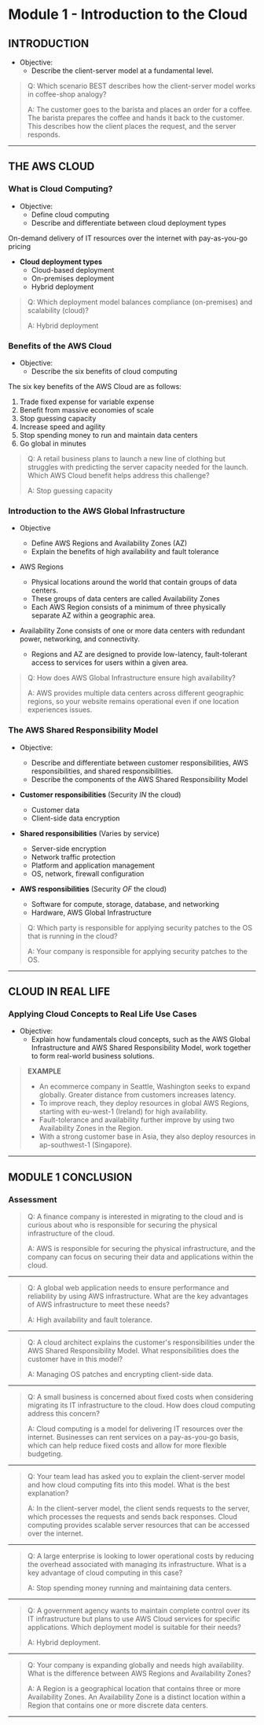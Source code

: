 # Module 1 - Introduction to the Cloud

## INTRODUCTION

- Objective:
  - Describe the client-server model at a fundamental level.

> Q: Which scenario BEST describes how the client-server model works in coffee-shop analogy?
> 
> A: The customer goes to the barista and places an order for a coffee. The barista prepares the coffee and hands it back to the customer. This describes how the client places the request, and the server responds.
---
## THE AWS CLOUD

### What is Cloud Computing?

- Objective:
  - Define cloud computing
  - Describe and differentiate between cloud deployment types

On-demand delivery of IT resources over the internet with pay-as-you-go pricing

- **Cloud deployment types**
    - Cloud-based deployment
    - On-premises deployment
    - Hybrid deployment

> Q: Which deployment model balances compliance (on-premises) and scalability (cloud)?
> 
> A: Hybrid deployment

### Benefits of the AWS Cloud

- Objective:
  - Describe the six benefits of cloud computing

The six key benefits of the AWS Cloud are as follows:

1. Trade fixed expense for variable expense
2. Benefit from massive economies of scale
3. Stop guessing capacity
4. Increase speed and agility
5. Stop spending money to run and maintain data centers
6. Go global in minutes



> Q: A retail business plans to launch a new line of clothing but struggles with predicting the server capacity needed for the launch. Which AWS Cloud benefit helps address this challenge?
>
> A: Stop guessing capacity

### Introduction to the AWS Global Infrastructure

- Objective
  - Define AWS Regions and Availability Zones (AZ)
  - Explain the benefits of high availability and fault tolerance

- AWS Regions
  - Physical locations around the world that contain groups of data centers.
  - These groups of data centers are called Availability Zones
  - Each AWS Region consists of a minimum of three physically separate AZ within a geographic area.
- Availability Zone consists of one or more data centers with redundant power, networking, and connectivity.
  - Regions and AZ are designed to provide low-latency, fault-tolerant access to services for users within a given area.

> Q: How does AWS Global Infrastructure ensure high availability?
>
> A: AWS provides multiple data centers across different geographic regions, so your website remains operational even if one location experiences issues.

### The AWS Shared Responsibility Model

- Objective:
  - Describe and differentiate between customer responsibilities, AWS responsibilities, and shared responsibilities.
  - Describe the components of the AWS Shared Responsibility Model


- **Customer responsibilities** (Security _IN_ the cloud)
  - Customer data
  - Client-side data encryption
- **Shared responsibilities** (Varies by service)
  - Server-side encryption
  - Network traffic protection
  - Platform and application management
  - OS, network, firewall configuration
- **AWS responsibilities** (Security _OF_ the cloud)
  - Software for compute, storage, database, and networking
  - Hardware, AWS Global Infrastructure

> Q: Which party is responsible for applying security patches to the OS that is running in the cloud?
>
> A: Your company is responsible for applying security patches to the OS.

---
## CLOUD IN REAL LIFE

### Applying Cloud Concepts to Real Life Use Cases

- Objective:
  - Explain how fundamentals cloud concepts, such as the AWS Global Infrastructure and AWS Shared Responsibility Model, work together to form real-world business solutions.

>**EXAMPLE**
>- An ecommerce company in Seattle, Washington seeks to expand globally. Greater distance from customers increases latency.
>- To improve reach, they deploy resources in global AWS Regions, starting with eu-west-1 (Ireland) for high availability.
>- Fault-tolerance and availability further improve by using two Availability Zones in the Region.
>- With a strong customer base in Asia, they also deploy resources in ap-southwest-1 (Singapore).

---
## MODULE 1 CONCLUSION

### Assessment

> Q: A finance company is interested in migrating to the cloud and is curious about who is responsible for securing the physical infrastructure of the cloud.
>
> A: AWS is responsible for securing the physical infrastructure, and the company can focus on securing their data and applications within the cloud.

---

> Q: A global web application needs to ensure performance and reliability by using AWS infrastructure. What are the key advantages of AWS infrastructure to meet these needs?
>
> A: High availability and fault tolerance.

---

> Q: A cloud architect explains the customer's responsibilities under the AWS Shared Responsibility Model. What responsibilities does the customer have in this model?
>
> A: Managing OS patches and encrypting client-side data.

---

> Q: A small business is concerned about fixed costs when considering migrating its IT infrastructure to the cloud. How does cloud computing address this concern?
>
> A: Cloud computing is a model for delivering IT resources over the internet. Businesses can rent services on a pay-as-you-go basis, which can help reduce fixed costs and allow for more flexible budgeting.

---

> Q: Your team lead has asked you to explain the client-server model and how cloud computing fits into this model. What is the best explanation?
>
> A: In the client-server model, the client sends requests to the server, which processes the requests and sends back responses. Cloud computing provides scalable server resources that can be accessed over the internet.

---

> Q: A large enterprise is looking to lower operational costs by reducing the overhead associated with managing its infrastructure. What is a key advantage of cloud computing in this case?
>
> A: Stop spending money running and maintaining data centers.

---

> Q: A government agency wants to maintain complete control over its IT infrastructure but plans to use AWS Cloud services for specific applications. Which deployment model is suitable for their needs?
>
> A: Hybrid deployment.

---

> Q: Your company is expanding globally and needs high availability. What is the difference between AWS Regions and Availability Zones?
>
> A: A Region is a geographical location that contains three or more Availability Zones. An Availability Zone is a distinct location within a Region that contains one or more discrete data centers.

---
